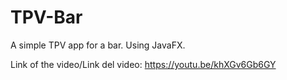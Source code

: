 # TPV-Bar
A simple TPV app for a bar. Using JavaFX.

Link of the video/Link del video: https://youtu.be/khXGv6Gb6GY
